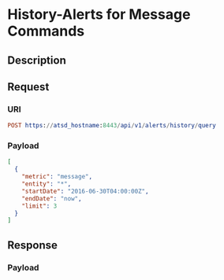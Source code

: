 # History-Alerts for Message Commands

## Description

## Request

### URI
```elm
POST https://atsd_hostname:8443/api/v1/alerts/history/query
```
### Payload

```json
[
  {
    "metric": "message",
    "entity": "*",
    "startDate": "2016-06-30T04:00:00Z",
    "endDate": "now",
    "limit": 3
  }
]
```

## Response

### Payload
```json

```

